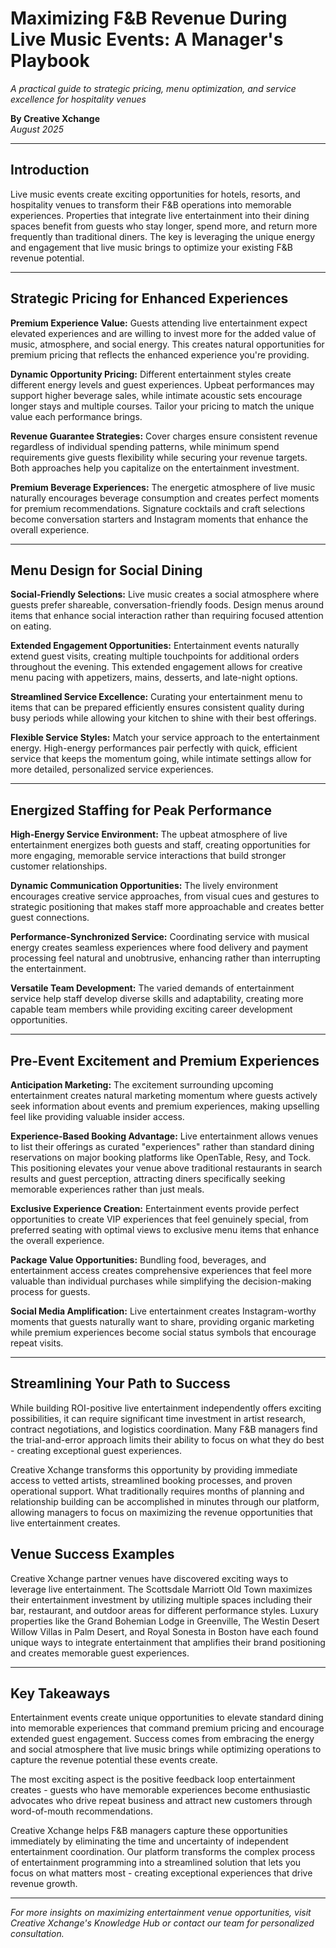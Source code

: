 # Maximizing F&B Revenue During Live Music Events: A Manager's Playbook

*A practical guide to strategic pricing, menu optimization, and service excellence for hospitality venues*

**By Creative Xchange**  
*August 2025*

---

## Introduction

Live music events create exciting opportunities for hotels, resorts, and hospitality venues to transform their F&B operations into memorable experiences. Properties that integrate live entertainment into their dining spaces benefit from guests who stay longer, spend more, and return more frequently than traditional diners. The key is leveraging the unique energy and engagement that live music brings to optimize your existing F&B revenue potential.

---

## Strategic Pricing for Enhanced Experiences

**Premium Experience Value:** Guests attending live entertainment expect elevated experiences and are willing to invest more for the added value of music, atmosphere, and social energy. This creates natural opportunities for premium pricing that reflects the enhanced experience you're providing.

**Dynamic Opportunity Pricing:** Different entertainment styles create different energy levels and guest experiences. Upbeat performances may support higher beverage sales, while intimate acoustic sets encourage longer stays and multiple courses. Tailor your pricing to match the unique value each performance brings.

**Revenue Guarantee Strategies:** Cover charges ensure consistent revenue regardless of individual spending patterns, while minimum spend requirements give guests flexibility while securing your revenue targets. Both approaches help you capitalize on the entertainment investment.

**Premium Beverage Experiences:** The energetic atmosphere of live music naturally encourages beverage consumption and creates perfect moments for premium recommendations. Signature cocktails and craft selections become conversation starters and Instagram moments that enhance the overall experience.

---

## Menu Design for Social Dining

**Social-Friendly Selections:** Live music creates a social atmosphere where guests prefer shareable, conversation-friendly foods. Design menus around items that enhance social interaction rather than requiring focused attention on eating.

**Extended Engagement Opportunities:** Entertainment events naturally extend guest visits, creating multiple touchpoints for additional orders throughout the evening. This extended engagement allows for creative menu pacing with appetizers, mains, desserts, and late-night options.

**Streamlined Service Excellence:** Curating your entertainment menu to items that can be prepared efficiently ensures consistent quality during busy periods while allowing your kitchen to shine with their best offerings.

**Flexible Service Styles:** Match your service approach to the entertainment energy. High-energy performances pair perfectly with quick, efficient service that keeps the momentum going, while intimate settings allow for more detailed, personalized service experiences.

---

## Energized Staffing for Peak Performance

**High-Energy Service Environment:** The upbeat atmosphere of live entertainment energizes both guests and staff, creating opportunities for more engaging, memorable service interactions that build stronger customer relationships.

**Dynamic Communication Opportunities:** The lively environment encourages creative service approaches, from visual cues and gestures to strategic positioning that makes staff more approachable and creates better guest connections.

**Performance-Synchronized Service:** Coordinating service with musical energy creates seamless experiences where food delivery and payment processing feel natural and unobtrusive, enhancing rather than interrupting the entertainment.

**Versatile Team Development:** The varied demands of entertainment service help staff develop diverse skills and adaptability, creating more capable team members while providing exciting career development opportunities.

---

## Pre-Event Excitement and Premium Experiences

**Anticipation Marketing:** The excitement surrounding upcoming entertainment creates natural marketing momentum where guests actively seek information about events and premium experiences, making upselling feel like providing valuable insider access.

**Experience-Based Booking Advantage:** Live entertainment allows venues to list their offerings as curated "experiences" rather than standard dining reservations on major booking platforms like OpenTable, Resy, and Tock. This positioning elevates your venue above traditional restaurants in search results and guest perception, attracting diners specifically seeking memorable experiences rather than just meals.

**Exclusive Experience Creation:** Entertainment events provide perfect opportunities to create VIP experiences that feel genuinely special, from preferred seating with optimal views to exclusive menu items that enhance the overall experience.

**Package Value Opportunities:** Bundling food, beverages, and entertainment access creates comprehensive experiences that feel more valuable than individual purchases while simplifying the decision-making process for guests.

**Social Media Amplification:** Live entertainment creates Instagram-worthy moments that guests naturally want to share, providing organic marketing while premium experiences become social status symbols that encourage repeat visits.

---

## Streamlining Your Path to Success

While building ROI-positive live entertainment independently offers exciting possibilities, it can require significant time investment in artist research, contract negotiations, and logistics coordination. Many F&B managers find the trial-and-error approach limits their ability to focus on what they do best - creating exceptional guest experiences.

Creative Xchange transforms this opportunity by providing immediate access to vetted artists, streamlined booking processes, and proven operational support. What traditionally requires months of planning and relationship building can be accomplished in minutes through our platform, allowing managers to focus on maximizing the revenue opportunities that live entertainment creates.

## Venue Success Examples

Creative Xchange partner venues have discovered exciting ways to leverage live entertainment. The Scottsdale Marriott Old Town maximizes their entertainment investment by utilizing multiple spaces including their bar, restaurant, and outdoor areas for different performance styles. Luxury properties like the Grand Bohemian Lodge in Greenville, The Westin Desert Willow Villas in Palm Desert, and Royal Sonesta in Boston have each found unique ways to integrate entertainment that amplifies their brand positioning and creates memorable guest experiences.

---

## Key Takeaways

Entertainment events create unique opportunities to elevate standard dining into memorable experiences that command premium pricing and encourage extended guest engagement. Success comes from embracing the energy and social atmosphere that live music brings while optimizing operations to capture the revenue potential these events create.

The most exciting aspect is the positive feedback loop entertainment creates - guests who have memorable experiences become enthusiastic advocates who drive repeat business and attract new customers through word-of-mouth recommendations.

Creative Xchange helps F&B managers capture these opportunities immediately by eliminating the time and uncertainty of independent entertainment coordination. Our platform transforms the complex process of entertainment programming into a streamlined solution that lets you focus on what matters most - creating exceptional experiences that drive revenue growth.

---

*For more insights on maximizing entertainment venue opportunities, visit Creative Xchange's Knowledge Hub or contact our team for personalized consultation.*

